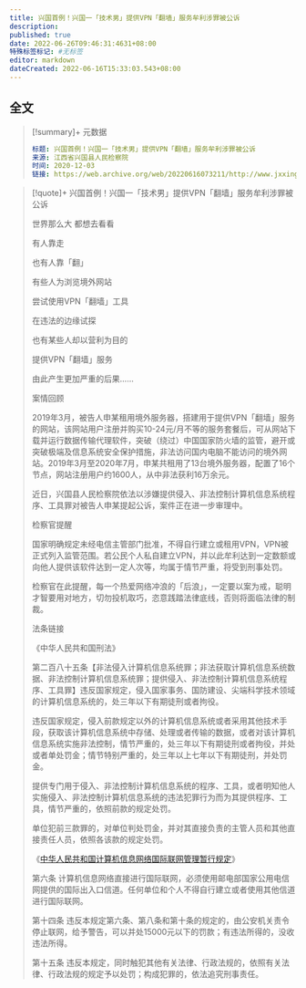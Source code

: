 ```yaml
---
title: 兴国首例！兴国一「技术男」提供VPN「翻墙」服务牟利涉罪被公诉
description:
published: true
date: 2022-06-26T09:46:31:4631+08:00
特殊标签标记: #无标签
editor: markdown
dateCreated: 2022-06-16T15:33:03.543+08:00
---
```


## 全文

> [!summary]+ 元数据
>
> ```yaml
> 标题: 兴国首例！兴国一「技术男」提供VPN「翻墙」服务牟利涉罪被公诉
> 来源: 江西省兴国县人民检察院
> 时间: 2020-12-03
> 链接: https://web.archive.org/web/20220616073211/http://www.jxxingguo.jcy.gov.cn/jcdt/202012/t20201203_3065517.shtml
> ```

> [!quote]+ 兴国首例！兴国一「技术男」提供VPN「翻墙」服务牟利涉罪被公诉
>
> 世界那么大 都想去看看
>
> 有人靠走
>
> 也有人靠「翻」
>
> 有些人为浏览境外网站
>
> 尝试使用VPN「翻墙」工具
>
> 在违法的边缘试探
>
> 也有某些人却以营利为目的
>
> 提供VPN「翻墙」服务
>
> 由此产生更加严重的后果......
>
> 案情回顾
>
> 2019年3月，被告人申某租用境外服务器，搭建用于提供VPN「翻墙」服务的网站，该网站用户注册并购买10-24元/月不等的服务套餐后，可从网站下载并运行数据传输代理软件，突破（绕过）中国国家防火墙的监管，避开或突破极端及信息系统安全保护措施，非法访问国内电脑不能访问的境外网站。2019年3月至2020年7月，申某共租用了13台境外服务器，配置了16个节点，网站注册用户约1600人，从中非法获利16万余元。
>
> 近日，兴国县人民检察院依法以涉嫌提供侵入、非法控制计算机信息系统程序、工具罪对被告人申某提起公诉，案件正在进一步审理中。
>
> 检察官提醒
>
> 国家明确规定未经电信主管部门批准，不得自行建立或租用VPN，VPN被正式列入监管范围。若公民个人私自建立VPN，并以此牟利达到一定数额或向他人提供该软件达到一定人次等，均属于情节严重，将受到刑事处罚。
>
> 检察官在此提醒，每一个热爱网络冲浪的「后浪」，一定要以案为戒，聪明才智要用对地方，切勿投机取巧，恣意践踏法律底线，否则将面临法律的制裁。
>
> 法条链接
>
> 《中华人民共和国刑法》
>
> 第二百八十五条【非法侵入计算机信息系统罪；非法获取计算机信息系统数据、非法控制计算机信息系统罪；提供侵入、非法控制计算机信息系统程序、工具罪】违反国家规定，侵入国家事务、国防建设、尖端科学技术领域的计算机信息系统的，处三年以下有期徒刑或者拘役。
>
> 违反国家规定，侵入前款规定以外的计算机信息系统或者采用其他技术手段，获取该计算机信息系统中存储、处理或者传输的数据，或者对该计算机信息系统实施非法控制，情节严重的，处三年以下有期徒刑或者拘役，并处或者单处罚金；情节特别严重的，处三年以上七年以下有期徒刑，并处罚金。
>
> 提供专门用于侵入、非法控制计算机信息系统的程序、工具，或者明知他人实施侵入、非法控制计算机信息系统的违法犯罪行为而为其提供程序、工具，情节严重的，依照前款的规定处罚。
>
> 单位犯前三款罪的，对单位判处罚金，并对其直接负责的主管人员和其他直接责任人员，依照各该款的规定处罚。
>
> 《[中华人民共和国计算机信息网络国际联网管理暂行规定][]》
>
> 第六条 计算机信息网络直接进行国际联网，必须使用邮电部国家公用电信网提供的国际出入口信道。任何单位和个人不得自行建立或者使用其他信道进行国际联网。
>
> 第十四条 违反本规定第六条、第八条和第十条的规定的，由公安机关责令停止联网，给予警告，可以并处15000元以下的罚款；有违法所得的，没收违法所得。
>
> 第十五条 违反本规定，同时触犯其他有关法律、行政法规的，依照有关法律、行政法规的规定予以处罚；构成犯罪的，依法追究刑事责任。

[中华人民共和国计算机信息网络国际联网管理暂行规定]: /rule/国务院/中华人民共和国计算机信息网络国际联网管理暂行规定.md
